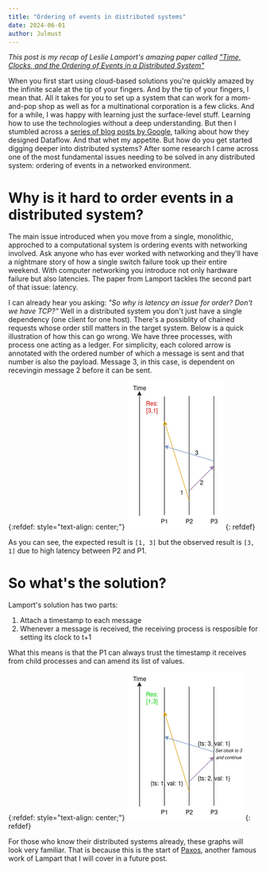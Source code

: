 ```yaml
---
title: "Ordering of events in distributed systems"
date: 2024-06-01
author: Julmust
---
```

*This post is my recap of Leslie Lamport's amazing paper called ["Time, Clocks, and the Ordering of Events in a Distributed System"](https://lamport.azurewebsites.net/pubs/time-clocks.pdf)*

When you first start using cloud-based solutions you're quickly amazed by the infinite scale at the tip of your fingers. And by the tip of your fingers, I mean that. All it takes for you to set up a system that can work for a mom-and-pop shop as well as for a multinational corporation is a few clicks. And for a while, I was happy with learning just the surface-level stuff. Learning how to use the technologies without a deep understanding. But then I stumbled across a [series of blog posts by Google](https://cloud.google.com/blog/products/data-analytics/after-lambda-exactly-once-processing-in-google-cloud-dataflow-part-1), talking about how they designed Dataflow. And that whet my appetite. But how do you get started digging deeper into distributed systems? After some research I came across one of the most fundamental issues needing to be solved in any distributed system: ordering of events in a networked environment.

# Why is it hard to order events in a distributed system?
The main issue introduced when you move from a single, monolithic, approched to a computational system is ordering events with networking involved. Ask anyone who has ever worked with networking and they'll have a nightmare story of how a single switch failure took up their entire weekend. With computer networking you introduce not only hardware failure but also latencies. The paper from Lamport tackles the second part of that issue: latency.

I can already hear you asking: *"So why is latency an issue for order? Don't we have TCP?"* Well in a distributed system you don't just have a single dependency (one client for one host). There's a possiblity of chained requests whose order still matters in the target system. Below is a quick illustration of how this can go wrong. We have three processes, with process one acting as a ledger. For simplicity, each colored arrow is annotated with the ordered number of which a message is sent and that number is also the payload. Message 3, in this case, is dependent on recevingin message 2 before it can be sent.

{:refdef: style="text-align: center;"}
![](/assets/img/events_ordering/clock_fail.png)
{: refdef}

As you can see, the expected result is `[1, 3]` but the observed result is `[3, 1]` due to high latency between P2 and P1.

# So what's the solution?
Lamport's solution has two parts:
1. Attach a timestamp to each message
2. Whenever a message is received, the receiving process is resposible for setting its clock to t+1

What this means is that the P1 can always trust the timestamp it receives from child processes and can amend its list of values.

{:refdef: style="text-align: center;"}
![](/assets/img/events_ordering/clock_success.png)
{: refdef}

For those who know their distributed systems already, these graphs will look very familiar. That is because this is the start of [Paxos](https://en.wikipedia.org/wiki/Paxos_(computer_science)), another famous work of Lampart that I will cover in a future post.
